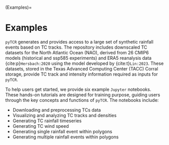 (Examples)=

# Examples
`pyTCR` generates and provides access to a large set of synthetic rainfall events based on TC tracks. The repository includes downscaled TC datasets for the North Atlantic Ocean (NAO), derived from 26 CMIP6 models (historical and ssp585 experiments) and ERA5 reanalysis data {cite:p}`Hersbach:2020` using the model developed by {cite:t}`Lin:2023`. These datasets, stored in the Texas Advanced Computing Center (TACC) Corral storage, provide TC track and intensity information required as inputs for `pyTCR`.

To help users get started, we provide six example `Jupyter` notebooks.
These hands-on tutorials are designed for training purpose, guiding users through the key concepts and functions of `pyTCR`. The notebooks include:

- Downloading and preprocessing TCs data
- Visualizing and analyzing TC tracks and densities
- Generating TC rainfall timeseries
- Generating TC wind speed
- Generating single rainfall event within polygons
- Generating multiple rainfall events within polygons

